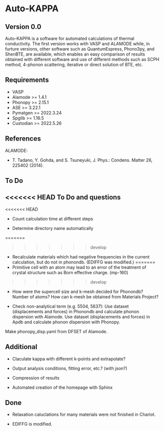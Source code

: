 Auto-KAPPA
============

Version 0.0
---------------

Auto-KAPPA is a software for automated calculations of thermal conductivity.
The first version works with VASP and ALAMODE while, in furture versions,
other software such as QuantumEspress, Phono3py, and ShenBTE, are available,
which enables an easy comparison of results obtained with different software and
use of different methods such as SCPH method, 4-phonon scattering, iterative or direct solution of BTE, etc.

Requirements
-------------

* VASP
* Alamode   >= 1.4.1
* Phonopy   >= 2.15.1
* ASE       >= 3.22.1
* Pymatgen  >= 2022.3.24
* Spglib    >= 1.16.5
* Custodian >= 2022.5.26


References
-----------

ALAMODE:

- T. Tadano, Y. Gohda, and S. Tsuneyuki, J. Phys.: Condens. Matter 26, 225402 (2014).

To Do
------

<<<<<<< HEAD
To Do and questions
--------------------

<<<<<<< HEAD
* Count calculation time at different steps

* Determine directory name automatically

=======
>>>>>>> develop
* Recalculate materials which had negative frequencies in the current calculation, 
but do not in phonondb. (EDIFFG was modified.)
=======
* Primitive cell with an atom may lead to an error of the treatment of crystal structure 
such as Born effective charge. (mp-160)
>>>>>>> develop

* How were the supercell size and k-mesh decided for Phonondb?
Number of atoms? How can k-mesh be obtained from Materials Project?

* Check non-analytical term (e.g. 5504, 5637): 
Use dataset (displacements and forces) in Phonondb and calculate phonon dispersion with Alamode.
Use dataset (displacements and forces) in Apdb and calculate phonon dispersion with Phonopy.

Make phonopy_disp.yaml from DFSET of Alamode.

Additional
------------

* Claculate kappa with different k-points and extrapolate?

* Output analysis conditions, fitting error, etc.? (with json?)

* Compression of results

* Automated creation of the homepage with Sphinx

Done
------

* Relaxation caluclations for many materials were not finished in Chariot.

* EDIFFG is modified.

